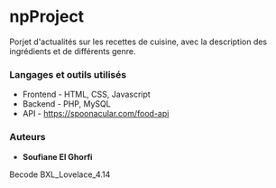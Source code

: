 # npProject

Porjet d'actualités sur les recettes de cuisine, avec la description des ingrédients et de différents genre.




### Langages et outils utilisés

* Frontend - HTML, CSS, Javascript
* Backend - PHP, MySQL
* API - https://spoonacular.com/food-api



### Auteurs

* **Soufiane El Ghorfi**

Becode BXL_Lovelace_4.14

